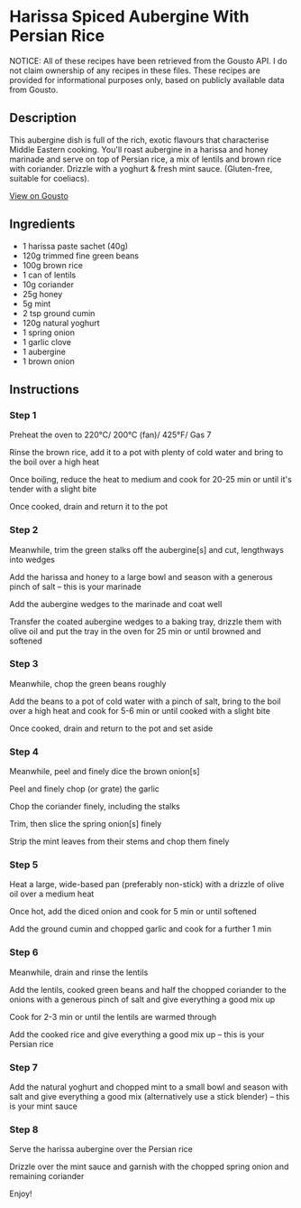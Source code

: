 # Harissa Spiced Aubergine With Persian Rice

NOTICE: All of these recipes have been retrieved from the Gousto API. I do not claim ownership of any recipes in these files. These recipes are provided for informational purposes only, based on publicly available data from Gousto.

## Description

This aubergine dish is full of the rich, exotic flavours that characterise Middle Eastern cooking. You'll roast aubergine in a harissa and honey marinade and serve on top of Persian rice, a mix of lentils and brown rice with coriander. Drizzle with a yoghurt & fresh mint sauce. (Gluten-free, suitable for coeliacs).

[View on Gousto](https://www.gousto.co.uk/recipes/cookbook/harissa-spiced-aubergine-with-persian-rice)

## Ingredients

- 1 harissa paste sachet (40g)
- 120g trimmed fine green beans
- 100g brown rice
- 1 can of lentils
- 10g coriander
- 25g honey
- 5g mint
- 2 tsp ground cumin
- 120g natural yoghurt
- 1 spring onion
- 1 garlic clove
- 1 aubergine
- 1 brown onion

## Instructions


### Step 1

Preheat the oven to 220°C/ 200°C (fan)/ 425°F/ Gas 7


Rinse the brown rice, add it to a pot with plenty of cold water and bring to the boil over a high heat


Once boiling, reduce the heat to medium and cook for 20-25 min or until it's tender with a slight bite


Once cooked, drain and return it to the pot


### Step 2

Meanwhile, trim the green stalks off the aubergine<span class="text-danger">[s]</span> and cut, lengthways into wedges


Add the harissa and honey to a large bowl and season with a generous pinch of salt – this is your marinade


Add the aubergine wedges to the marinade and coat well


Transfer the coated aubergine wedges to a baking tray, drizzle them with olive oil and put the tray in the oven for 25 min or until browned and softened


### Step 3

Meanwhile, chop the green beans roughly


Add the beans to a pot of cold water with a pinch of salt, bring to the boil over a high heat and cook for 5-6 min or until cooked with a slight bite 


Once cooked, drain and return to the pot and set aside


### Step 4

Meanwhile, peel and finely dice the brown onion<span class="text-danger">[s]</span>


Peel and finely chop (or grate) the garlic 


Chop the coriander finely, including the stalks


Trim, then slice the spring onion<span class="text-danger">[s]</span> finely


Strip the mint leaves from their stems and chop them finely


### Step 5

Heat a large, wide-based pan (preferably non-stick) with a drizzle of olive oil over a medium heat


Once hot, add the diced onion and cook for 5 min or until softened


Add the ground cumin and chopped garlic and cook for a further 1 min


### Step 6

Meanwhile, drain and rinse the lentils


Add the lentils, cooked green beans and half the chopped coriander to the onions with a generous pinch of salt and give everything a good mix up


Cook for 2-3 min or until the lentils are warmed through


Add the cooked rice and give everything a good mix up – this is your Persian rice


### Step 7

Add the natural yoghurt and chopped mint to a small bowl and season with salt and give everything a good mix (alternatively use a stick blender) – this is your mint sauce

### Step 8

Serve the harissa aubergine over the Persian rice 


Drizzle over the mint sauce and garnish with the chopped spring onion and remaining coriander


Enjoy!

